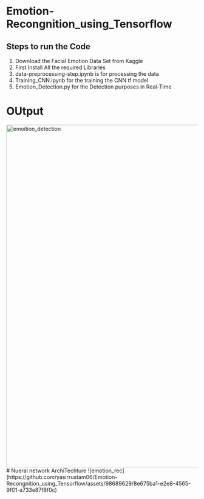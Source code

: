 # Emotion-Recongnition_using_Tensorflow 
## Steps to run the Code 
1. Download the Facial Emotion Data Set from Kaggle 
2. First Install All the required Libraries
3.  data-preprocessing-step.ipynb is  for processing the data
4.  Training_CNN.ipynb for the training the CNN tf model
5.  Emotion_Detection.py for the Detection purposes in Real-Time 

# OUtput
<img width="904" alt="emoition_detection" src="https://github.com/yasirrustam06/Emotion-Recongnition_using_Tensorflow/assets/98689629/83618c32-24f1-485a-9bee-84d25f2bf215">
# Nueral network ArchiTechture
![emotion_rec](https://github.com/yasirrustam06/Emotion-Recongnition_using_Tensorflow/assets/98689629/8e675ba1-e2e8-4565-9f01-a733e87f8f0c)

